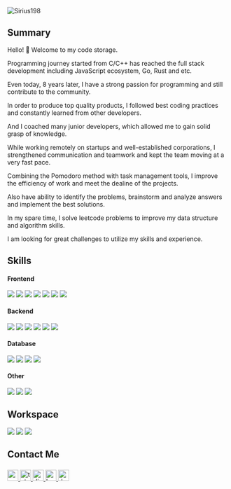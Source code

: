 <p align="left"> <img src="https://komarev.com/ghpvc/?username=atosdev&label=Profile%20views&color=0e75b6&style=flat" alt="Sirius198" /> </p>

## Summary

Hello! 👋
Welcome to my code storage.

Programming journey started from C/C++ has reached the full stack development including JavaScript ecosystem, Go, Rust and etc.

Even today, 8 years later, I have a strong passion for programming and still contribute to the community.

In order to produce top quality products, I followed best coding practices and constantly learned from other developers.

And I coached many junior developers, which allowed me to gain solid grasp of knowledge.

While working remotely on startups and well-established corporations, I strengthened communication and teamwork and kept the team moving at a very fast pace.

Combining the Pomodoro method with task management tools, I improve the efficiency of work and meet the dealine of the projects.

Also have ability to identify the problems, brainstorm and analyze answers and implement the best solutions.

In my spare time, I solve leetcode problems to improve my data structure and algorithm skills.

I am looking for great challenges to utilize my skills and experience.

## Skills

#### Frontend

![](https://img.shields.io/badge/JavaScript-323330?style=flat&logo=javascript&logoColor=F7DF1E)
![](https://img.shields.io/badge/TypeScript-007ACC?style=flat&logo=typescript&logoColor=white)
![](https://img.shields.io/badge/React-20232A?style=flat&logo=react&logoColor=61DAFB)
![](https://img.shields.io/badge/Vue.js-35495E?style=flat&logo=vue.js&logoColor=4FC08D)
![](https://img.shields.io/badge/Next.js-0082C9?style=flat&logo=next.js&logoColor=white)
![](https://img.shields.io/badge/Nuxt.js-0092C9?style=flat&logo=nuxt.js&logoColor=white)
![](https://img.shields.io/badge/Tailwind_CSS-38B2AC?style=flat&logo=tailwind-css&logoColor=white)

#### Backend

![](https://img.shields.io/badge/Go-00ADD8?style=flat&logo=go&logoColor=white)
![](https://img.shields.io/badge/Rust-000000?style=flat&logo=rust&logoColor=white)
![](https://img.shields.io/badge/PHP-777BB4?style=flat&logo=php&logoColor=white)
![](https://img.shields.io/badge/Laravel-FF2D20?style=flat&logo=laravel&logoColor=white)
![](https://img.shields.io/badge/Node.js-43853D?style=flat&logo=node.js&logoColor=white)
![](https://img.shields.io/badge/-NestJs-ea2845?style=flat&logo=nestjs&logoColor=white)

#### Database

![](https://img.shields.io/badge/MySQL-00000F?style=flat&logo=mysql&logoColor=white)
![](https://img.shields.io/badge/PostgreSQL-316192?style=flat&logo=postgresql&logoColor=white)
![](https://img.shields.io/badge/MongoDB-4EA94B?style=flat&logo=mongodb&logoColor=white)
![](https://img.shields.io/badge/Redis-%23DD0031.svg?&style=flat&logo=redis&logoColor=white)

#### Other

![](https://img.shields.io/badge/GIT-E44C30?style=flat&logo=git&logoColor=white)
![](https://img.shields.io/badge/Docker-%23DD0031.svg?&style=flat&logo=docker&logoColor=white)
![](https://img.shields.io/badge/Nginx-%23DD0031.svg?&style=flat&logo=nginx&logoColor=white)

## Workspace

![](https://img.shields.io/badge/Intel-Core_i7_11th-0071C5?style=for-the-badge&logo=intel&logoColor=white)
![](https://img.shields.io/badge/NVIDIA-GeForce_RTX3060-76B900?style=for-the-badge&logo=nvidia&logoColor=white)
![](https://img.shields.io/badge/Windows-GALAX-0078D6?style=for-the-badge&logo=windows&logoColor=white)

## Contact Me

###

<div align="left">
  <a href="mailto:mtwbp101@gmail.com" target="_blank">
    <img src="https://img.shields.io/static/v1?message=Gmail&logo=gmail&label=&color=D14836&logoColor=white&labelColor=&style=flat" height="25" alt="gmail logo"  />
  </a>
  <a href="https://t.me/maketheworldbeterplace" target="_blank">
    <img src="https://img.shields.io/static/v1?message=Telegram&logo=telegram&label=&color=2CA5E0&logoColor=white&labelColor=&style=flat" height="25" alt="telegram logo"  />
  </a>
  <a href="#" target="_blank">
    <img src="https://img.shields.io/static/v1?message=Discord&logo=discord&label=&color=7289DA&logoColor=white&labelColor=&style=flat" height="25" alt="discord logo"  />
  </a>
  <a href="https://behance.net/henrybrown198" target="_blank">
  <img src="https://img.shields.io/static/v1?message=Behance&logo=behance&label=&color=1769ff&logoColor=white&labelColor=&style=flat" height="25" alt="behance logo"  />
  </a>
  <a href="https://dev.to/sirius198" target="_blank">
  <img src="https://img.shields.io/static/v1?message=dev.to&logo=dev.to&label=&color=0A0A0A&logoColor=white&labelColor=&style=flat" height="25" alt="devto logo"  />
  </a>
</div>

###